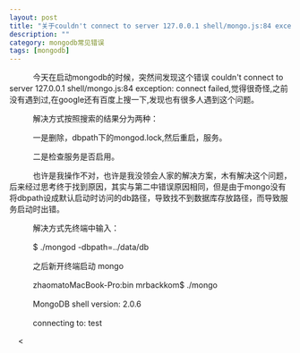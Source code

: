 ```yaml
---
layout: post
title: "关于couldn't connect to server 127.0.0.1 shell/mongo.js:84 exception: connect failed 问题"
description: ""
category: mongodb常见错误
tags: [mongodb]
---
```



　　　今天在启动mongodb的时候，突然间发现这个错误 couldn't connect to server 127.0.0.1 shell/mongo.js:84 exception: connect failed,觉得很奇怪,之前没有遇到过,在google还有百度上搜一下,发现也有很多人遇到这个问题。

　　　解决方式按照搜索的结果分为两种：

　　　一是删除，dbpath下的mongod.lock,然后重启，服务。

　　　二是检查服务是否启用。


　　　也许是我操作不对，也许是我没领会人家的解决方案，木有解决这个问题，后来经过思考终于找到原因，其实与第二中错误原因相同，但是由于mongo没有将dbpath设成默认启动时访问的db路径，导致找不到数据库存放路径，而导致服务启动时出错。


　　　解决方式先终端中输入：

　　　$ ./mongod -dbpath=../data/db

　　　之后新开终端启动 mongo

　　　zhaomatoMacBook-Pro:bin mrbackkom$ ./mongo

　　　MongoDB shell version: 2.0.6

　　　connecting to: test

&nbsp;&nbsp;&nbsp;&nbsp;&lt;